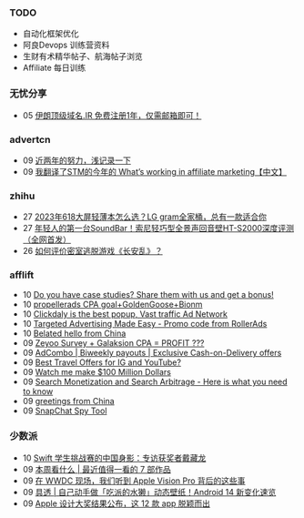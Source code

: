 ### TODO
-  自动化框架优化
-  阿良Devops 训练营资料
-  生财有术精华帖子、航海帖子浏览
-  Affiliate 每日训练

### 无忧分享
<!-- ruyo:START -->
-  05 [伊朗顶级域名.IR 免费注册1年，仅需邮箱即可！](https://51.ruyo.net/18397.html)<!-- ruyo:END -->

### advertcn
<!-- advertcn:START -->
-  09 [近两年的努力，浅记录一下](https://www.advertcn.com/forum.php?mod=viewthread&tid=110785)
-  09 [我翻译了STM的今年的 What’s working in affiliate marketing【中文】](https://www.advertcn.com/forum.php?mod=viewthread&tid=110773)<!-- advertcn:END -->

### zhihu
<!-- zhihu:START -->
-  27 [2023年618大屏轻薄本怎么选？LG gram全家桶，总有一款适合你](http://zhuanlan.zhihu.com/p/632641888?utm_campaign=rss&utm_medium=rss&utm_source=rss&utm_content=title)
-  27 [年轻人的第一台SoundBar！索尼轻巧型全景声回音壁HT-S2000深度评测（全网首发）](http://zhuanlan.zhihu.com/p/630990296?utm_campaign=rss&utm_medium=rss&utm_source=rss&utm_content=title)
-  26 [如何评价密室逃脱游戏《长安乱》？](http://www.zhihu.com/question/563950552/answer/3045961312?utm_campaign=rss&utm_medium=rss&utm_source=rss&utm_content=title)<!-- zhihu:END -->

### afflift
<!-- afflift:START -->
-  10 [Do you have case studies? Share them with us and get a bonus!](https://afflift.com/f/threads/do-you-have-case-studies-share-them-with-us-and-get-a-bonus.10944/?utm_source=rss&utm_medium=rss)
-  10 [propellerads CPA goal+GoldenGoose+Bionm](https://afflift.com/f/threads/propellerads-cpa-goal-goldengoose-bionm.11087/?utm_source=rss&utm_medium=rss)
-  10 [Clickdaly is the best popup, Vast traffic Ad Network](https://afflift.com/f/threads/clickdaly-is-the-best-popup-vast-traffic-ad-network.11066/?utm_source=rss&utm_medium=rss)
-  10 [Targeted Advertising Made Easy - Promo code from RollerAds](https://afflift.com/f/threads/targeted-advertising-made-easy-promo-code-from-rollerads.11091/?utm_source=rss&utm_medium=rss)
-  10 [Belated hello from China](https://afflift.com/f/threads/belated-hello-from-china.11094/?utm_source=rss&utm_medium=rss)
-  09 [Zeyoo Survey + Galaksion CPA = PROFIT ???](https://afflift.com/f/threads/zeyoo-survey-galaksion-cpa-profit.10574/?utm_source=rss&utm_medium=rss)
-  09 [AdCombo | Biweekly payouts | Exclusive Cash-on-Delivery offers](https://afflift.com/f/threads/adcombo-biweekly-payouts-exclusive-cash-on-delivery-offers.3509/?utm_source=rss&utm_medium=rss)
-  09 [Best Travel Offers for IG and YouTube?](https://afflift.com/f/threads/best-travel-offers-for-ig-and-youtube.11062/?utm_source=rss&utm_medium=rss)
-  09 [Watch me make $100 Million Dollars](https://afflift.com/f/threads/watch-me-make-100-million-dollars.10915/?utm_source=rss&utm_medium=rss)
-  09 [Search Monetization and Search Arbitrage - Here is what you need to know](https://afflift.com/f/threads/search-monetization-and-search-arbitrage-here-is-what-you-need-to-know.8185/?utm_source=rss&utm_medium=rss)
-  09 [greetings from China](https://afflift.com/f/threads/greetings-from-china.11085/?utm_source=rss&utm_medium=rss)
-  09 [SnapChat Spy Tool](https://afflift.com/f/threads/snapchat-spy-tool.3607/?utm_source=rss&utm_medium=rss)<!-- afflift:END -->

### 少数派
<!-- sspai:START -->
-  10 [Swift 学生挑战赛的中国身影：专访获奖者戴藏龙](https://sspai.com/post/80253)
-  09 [本周看什么 | 最近值得一看的 7 部作品](https://sspai.com/post/80252)
-  09 [在 WWDC 现场，我们听到 Apple Vision Pro 背后的这些事](https://sspai.com/post/80249)
-  09 [具透 | 自己动手做「吃派的水獭」动态壁纸！Android 14 新变化速览](https://sspai.com/post/80247)
-  09 [Apple 设计大奖结果公布，这 12 款 app 脱颖而出](https://sspai.com/post/80244)<!-- sspai:END -->
